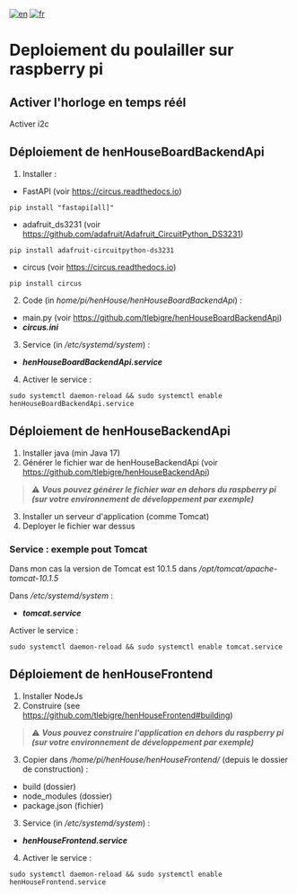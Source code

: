 [![en](https://img.shields.io/badge/lang-en-ab4b52.svg)](https://github.com/tlebigre/henHouseRpiDeployment/blob/main/README.md)
[![fr](https://img.shields.io/badge/lang-fr-318ce7.svg)](https://github.com/tlebigre/henHouseRpiDeployment/blob/main/README.fr.md)

# Deploiement du poulailler sur raspberry pi
## Activer l'horloge en temps réél
Activer i2c

## Déploiement de henHouseBoardBackendApi

1. Installer :
- FastAPI (voir https://circus.readthedocs.io) 
```shell
pip install "fastapi[all]" 
```
- adafruit_ds3231 (voir https://github.com/adafruit/Adafruit_CircuitPython_DS3231) 
```shell
pip install adafruit-circuitpython-ds3231 
```
- circus (voir https://circus.readthedocs.io) 
```shell
pip install circus 
```

2. Code (in *home/pi/henHouse/henHouseBoardBackendApi*) :
- main.py (voir https://github.com/tlebigre/henHouseBoardBackendApi)
- ***circus.ini***

3. Service (in */etc/systemd/system*) :
- ***henHouseBoardBackendApi.service***

4. Activer le service :
```shell
sudo systemctl daemon-reload && sudo systemctl enable henHouseBoardBackendApi.service
```

## Déploiement de henHouseBackendApi

1. Installer java (min Java 17) 
2. Générer le fichier war de henHouseBackendApi (voir https://github.com/tlebigre/henHouseBackendApi) 
> :warning: ***Vous pouvez générer le fichier war en dehors du raspberry pi (sur votre environnement de développement par exemple)***

3. Installer un serveur d'application (comme Tomcat)
4. Deployer le fichier war dessus

### Service : exemple pout Tomcat
Dans mon cas la version de Tomcat est 10.1.5 dans */opt/tomcat/apache-tomcat-10.1.5*

Dans */etc/systemd/system* :
- ***tomcat.service***

Activer le service :
```shell
sudo systemctl daemon-reload && sudo systemctl enable tomcat.service
```

## Déploiement de henHouseFrontend

1. Installer NodeJs
2. Construire (see https://github.com/tlebigre/henHouseFrontend#building)
> :warning: ***Vous pouvez construire l'application en dehors du raspberry pi (sur votre environnement de développement par exemple)***

3. Copier dans */home/pi/henHouse/henHouseFrontend/* (depuis le dossier de construction) :
- build (dossier)
- node_modules (dossier)
- package.json (fichier)

3. Service (in */etc/systemd/system*) :
- ***henHouseFrontend.service***

4. Activer le service :
```shell
sudo systemctl daemon-reload && sudo systemctl enable henHouseFrontend.service
```

